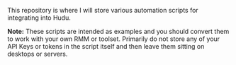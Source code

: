 This repository is where I will store various automation scripts for integrating into Hudu.

<strong>Note:</strong> These scripts are intended as examples and you should convert them to work with your own RMM or toolset. Primarily do not store any of your API Keys or tokens in the script itself and then leave them sitting on desktops or servers.
